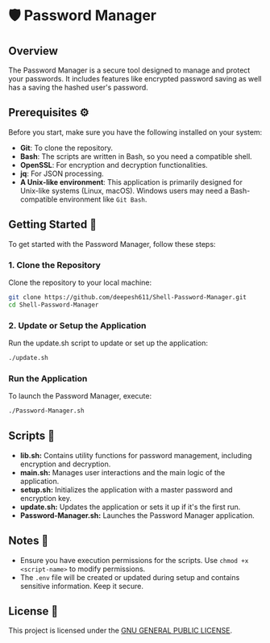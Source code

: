 # 🛡️ Password Manager

## Overview

The Password Manager is a secure tool designed to manage and protect your passwords. It includes features like encrypted password saving as well has a saving the hashed user's password.

## Prerequisites ⚙️

Before you start, make sure you have the following installed on your system:

- **Git**: To clone the repository.
- **Bash**: The scripts are written in Bash, so you need a compatible shell.
- **OpenSSL**: For encryption and decryption functionalities.
- **jq**: For JSON processing.
- **A Unix-like environment**: This application is primarily designed for Unix-like systems (Linux, macOS). Windows users may need a Bash-compatible environment like `Git Bash`.


## Getting Started 🚀

To get started with the Password Manager, follow these steps:

### 1. Clone the Repository
Clone the repository to your local machine:
```bash
git clone https://github.com/deepesh611/Shell-Password-Manager.git
cd Shell-Password-Manager
```
### 2. Update or Setup the Application
Run the update.sh script to update or set up the application:
```bash
./update.sh
```

### Run the Application
To launch the Password Manager, execute:
```bash
./Password-Manager.sh
```

## Scripts 📝
- **lib.sh:** Contains utility functions for password management, including encryption and decryption.
- **main.sh:** Manages user interactions and the main logic of the application.
- **setup.sh:** Initializes the application with a master password and encryption key.
- **update.sh:** Updates the application or sets it up if it's the first run.
- **Password-Manager.sh:** Launches the Password Manager application.

## Notes 📝
- Ensure you have execution permissions for the scripts. Use `chmod +x <script-name>` to modify permissions.
- The `.env` file will be created or updated during setup and contains sensitive information. Keep it secure.

## License 📜
This project is licensed under the [GNU GENERAL PUBLIC LICENSE](LICENSE).


